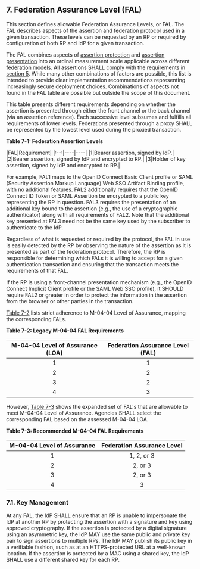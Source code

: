 <div class="breaker"></div>
<a name="fal"></a>

## 7. Federation Assurance Level (FAL)

This section defines allowable Federation Assurance Levels, or FAL. The FAL describes aspects of the assertion and federation protocol used in a given transaction. These levels can be requested by an RP or required by configuration of both RP and IdP for a given transaction. 

The FAL combines aspects of [assertion protection](#sec5) and [assertion presentation](#sec6) into an ordinal measurement scale applicable across different [federation models](#sec4). All assertions SHALL comply with the requirements in [section 5](#sec5). While many other combinations of factors are possible, this list is intended to provide clear implementation recommendations representing increasingly secure deployment choices. Combinations of aspects not found in the FAL table are possible but outside the scope of this document.

This table presents different requirements depending on whether the assertion is presented through either the front channel or the back channel (via an assertion reference). Each successive level subsumes and fulfills all requirements of lower levels. Federations presented through a proxy SHALL be represented by the lowest level used during the proxied transaction.

<a name="63cSec7-Table1"></a>

<div class="text-center" markdown="1">


**Table 7-1: Federation Assertion Levels**

</div>

|FAL|Requirement|
|:--:|----|----|
|1|Bearer assertion, signed by IdP.|
|2|Bearer assertion, signed by IdP and encrypted to RP.|
|3|Holder of key assertion, signed by IdP and encrypted to RP.|

For example, FAL1 maps to the OpenID Connect Basic Client profile or SAML (Security Assertion Markup Language) Web SSO Artifact Binding profile, with no additional features. FAL2 additionally requires that the OpenID Connect ID Token or SAML Assertion be encrypted to a public key representing the RP in question. FAL3 requires the presentation of an additional key bound to the assertion (e.g., the use of a cryptographic authenticator) along with all requirements of FAL2. Note that the additional key presented at FAL3 need not be the same key used by the subscriber to authenticate to the IdP.

Regardless of what is requested or required by the protocol, the FAL in use is easily detected by the RP by observing the nature of the assertion as it is presented as part of the federation protocol. Therefore, the RP is responsible for determining which FALs it is willing to accept for a given authentication transaction and ensuring that the transaction meets the requirements of that FAL.

If the RP is using a front-channel presentation mechanism (e.g., the OpenID Connect Implicit Client profile or the SAML Web SSO profile), it SHOULD require FAL2 or greater in order to protect the information in the assertion from the browser or other parties in the transaction.

[Table 7-2](#63cSec7-Table2) lists strict adherence to M-04-04 Level of Assurance, mapping the corresponding FALs.

<a name="63cSec7-Table2"></a>

<div class="text-center" markdown="1">

**Table 7-2: Legacy M-04-04 FAL Requirements**

</div>


| M-04-04 Level of Assurance (LOA) |  Federation Assurance Level (FAL)
|:------------------:|:-----------------------------:
| 1 | 1
| 2 | 2
| 3 | 2
| 4 | 3

However, [Table 7-3](#63cSec7-Table3) shows the expanded set of FAL's that are allowable to meet M-04-04 Level of Assurance. Agencies SHALL select the corresponding FAL based on the assessed M-04-04 LOA.

<a name="63cSec7-Table3"></a>

<div class="text-center" markdown="1">

**Table 7-3: Recommended M-04-04 FAL Requirements**

</div>

| M-04-04 Level of Assurance | Federation Assurance Level
|:------------------:|:-----------------------------:
| 1 | 1, 2, or 3
| 2 | 2, or 3
| 3 | 2, or 3
| 4 | 3

### 7.1. Key Management

At any FAL, the IdP SHALL ensure that an RP is unable to impersonate the IdP at another RP by protecting the assertion with a signature and key using approved cryptography. If the assertion is protected by a digital signature using an asymmetric key, the IdP MAY use the same public and private key pair to sign assertions to multiple RPs. The IdP MAY publish its public key in a verifiable fashion, such as at an HTTPS-protected URL at a well-known location. If the assertion is protected by a MAC using a shared key, the IdP SHALL use a different shared key for each RP.

